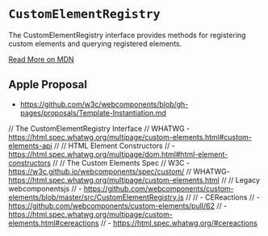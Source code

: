 # `CustomElementRegistry`

The CustomElementRegistry interface provides methods for registering custom elements and querying registered elements.

[Read More on MDN](https://developer.mozilla.org/en-US/docs/Web/API/CustomElementRegistry)

## Apple Proposal

  - https://github.com/w3c/webcomponents/blob/gh-pages/proposals/Template-Instantiation.md


// The CustomElementRegistry Interface
// WHATWG - https://html.spec.whatwg.org/multipage/custom-elements.html#custom-elements-api
//
// HTML Element Constructors
//   - https://html.spec.whatwg.org/multipage/dom.html#html-element-constructors
//
// The Custom Elements Spec
// W3C - https://w3c.github.io/webcomponents/spec/custom/
// WHATWG- https://html.spec.whatwg.org/multipage/custom-elements.html
//
// Legacy webcomponentsjs
//   - https://github.com/webcomponents/custom-elements/blob/master/src/CustomElementRegistry.js
//
//   - CEReactions
//     - https://github.com/webcomponents/custom-elements/pull/62
//     - https://html.spec.whatwg.org/multipage/custom-elements.html#cereactions
//     - https://html.spec.whatwg.org/#cereactions


